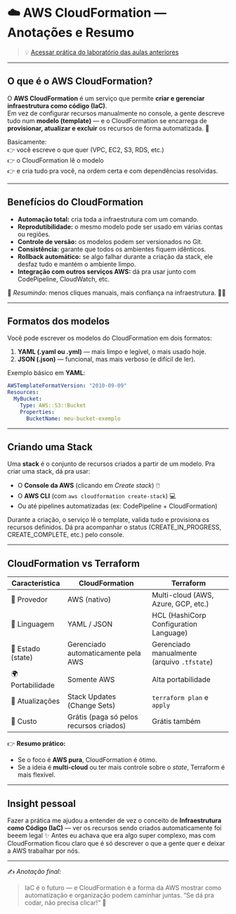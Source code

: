 # ☁️ AWS CloudFormation — Anotações e Resumo

> 💡 [Acessar prática do laboratório das aulas anteriores](../stack-cloudformation/stacks/)

---

## O que é o AWS CloudFormation?

O **AWS CloudFormation** é um serviço que permite **criar e gerenciar infraestrutura como código (IaC)**.  
Em vez de configurar recursos manualmente no console, a gente descreve tudo num **modelo (template)** — e o CloudFormation se encarrega de **provisionar, atualizar e excluir** os recursos de forma automatizada. 🚀

Basicamente:  
👉 você escreve o que quer (VPC, EC2, S3, RDS, etc.)  
👉 o CloudFormation lê o modelo  
👉 e cria tudo pra você, na ordem certa e com dependências resolvidas.

---

## Benefícios do CloudFormation

- **Automação total:** cria toda a infraestrutura com um comando.
- **Reprodutibilidade:** o mesmo modelo pode ser usado em várias contas ou regiões.
- **Controle de versão:** os modelos podem ser versionados no Git.
- **Consistência:** garante que todos os ambientes fiquem idênticos.
- **Rollback automático:** se algo falhar durante a criação da stack, ele desfaz tudo e mantém o ambiente limpo.  
- **Integração com outros serviços AWS:** dá pra usar junto com CodePipeline, CloudWatch, etc.

💬 *Resumindo:* menos cliques manuais, mais confiança na infraestrutura. 🫵😎

---

## Formatos dos modelos

Você pode escrever os modelos do CloudFormation em dois formatos:

1. **YAML (.yaml ou .yml)** — mais limpo e legível, o mais usado hoje.
2. **JSON (.json)** — funcional, mas mais verboso (e difícil de ler).

Exemplo básico em **YAML**:

```yaml
AWSTemplateFormatVersion: "2010-09-09"
Resources:
  MyBucket:
    Type: AWS::S3::Bucket
    Properties:
      BucketName: meu-bucket-exemplo
````

---

## Criando uma Stack

Uma **stack** é o conjunto de recursos criados a partir de um modelo.
Pra criar uma stack, dá pra usar:

* O **Console da AWS** (clicando em *Create stack*) 🖱️
* O **AWS CLI** (com `aws cloudformation create-stack`) 💻
* Ou até pipelines automatizadas (ex: CodePipeline + CloudFormation)

Durante a criação, o serviço lê o template, valida tudo e provisiona os recursos definidos.
Dá pra acompanhar o status (CREATE_IN_PROGRESS, CREATE_COMPLETE, etc.) pelo console.

---

## CloudFormation vs Terraform

| Característica    | CloudFormation                          | Terraform                                   |
| ----------------- | --------------------------------------- | ------------------------------------------- |
| 🔧 Provedor       | AWS (nativo)                            | Multi-cloud (AWS, Azure, GCP, etc.)         |
| 💬 Linguagem      | YAML / JSON                             | HCL (HashiCorp Configuration Language)      |
| 🧠 Estado (state) | Gerenciado automaticamente pela AWS     | Gerenciado manualmente (arquivo `.tfstate`) |
| 🌍 Portabilidade  | Somente AWS                             | Alta portabilidade                          |
| 🔄 Atualizações   | Stack Updates (Change Sets)             | `terraform plan` e `apply`                  |
| 💸 Custo          | Grátis (paga só pelos recursos criados) | Grátis também                               |

👉 **Resumo prático:**

* Se o foco é **AWS pura**, CloudFormation é ótimo.
* Se a ideia é **multi-cloud** ou ter mais controle sobre o *state*, Terraform é mais flexível.

---

## Insight pessoal

Fazer a prática me ajudou a entender de vez o conceito de **Infraestrutura como Código (IaC)** — ver os recursos sendo criados automaticamente foi beeem legal ✨
Antes eu achava que era algo super complexo, mas com CloudFormation ficou claro que é só descrever o que a gente quer e deixar a AWS trabalhar por nós.

---

✍️ *Anotação final:*

> IaC é o futuro — e CloudFormation é a forma da AWS mostrar como automatização e organização podem caminhar juntas.
> “Se dá pra codar, não precisa clicar!” 🫵
